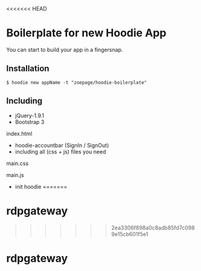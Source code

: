 <<<<<<< HEAD
# Boilerplate for new Hoodie App

You can start to build your app in a fingersnap.


## Installation

`$ hoodie new appName -t "zoepage/hoodie-boilerplate" `


## Including

+ jQuery-1.9.1
+ Bootstrap 3

index.html
+ hoodie-accountbar (SignIn / SignOut)
+ including all (css + js) files you need

main.css 

main.js
+ init hoodie
=======
# rdpgateway
>>>>>>> 2ea3306f898a0c8adb85fd7c0989e15cb601f5e1
# rdpgateway
